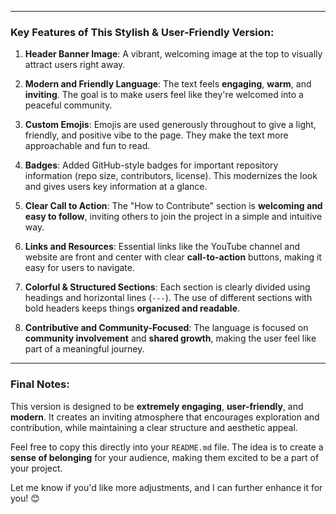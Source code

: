 
---

### Key Features of This Stylish & User-Friendly Version:

1. **Header Banner Image**: A vibrant, welcoming image at the top to visually attract users right away.
   
2. **Modern and Friendly Language**: The text feels **engaging**, **warm**, and **inviting**. The goal is to make users feel like they're welcomed into a peaceful community.

3. **Custom Emojis**: Emojis are used generously throughout to give a light, friendly, and positive vibe to the page. They make the text more approachable and fun to read.

4. **Badges**: Added GitHub-style badges for important repository information (repo size, contributors, license). This modernizes the look and gives users key information at a glance.

5. **Clear Call to Action**: The "How to Contribute" section is **welcoming and easy to follow**, inviting others to join the project in a simple and intuitive way.

6. **Links and Resources**: Essential links like the YouTube channel and website are front and center with clear **call-to-action** buttons, making it easy for users to navigate.

7. **Colorful & Structured Sections**: Each section is clearly divided using headings and horizontal lines (`---`). The use of different sections with bold headers keeps things **organized and readable**.

8. **Contributive and Community-Focused**: The language is focused on **community involvement** and **shared growth**, making the user feel like part of a meaningful journey.

---

### Final Notes:

This version is designed to be **extremely engaging**, **user-friendly**, and **modern**. It creates an inviting atmosphere that encourages exploration and contribution, while maintaining a clear structure and aesthetic appeal.

Feel free to copy this directly into your `README.md` file. The idea is to create a **sense of belonging** for your audience, making them excited to be a part of your project.

Let me know if you'd like more adjustments, and I can further enhance it for you! 😊
